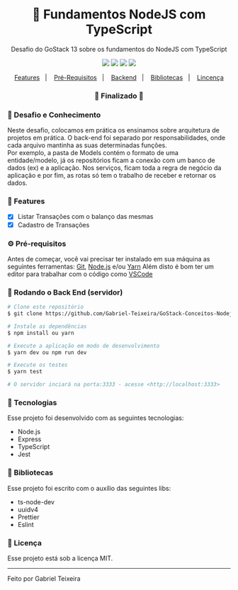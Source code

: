 <h1 align="center">
    🚀 Fundamentos NodeJS com TypeScript
</h1>
<p align="center">Desafio do GoStack 13 sobre os fundamentos do NodeJS com TypeScript</p>

<p align="center">
  <img src="https://img.shields.io/badge/node-12.13.1-green"/>
  <!--<img src="https://img.shields.io/badge/repo%20size-2.00%20MB-informational" />-->
  <img src="https://img.shields.io/badge/score-10.00-important" />
  <img src="https://img.shields.io/badge/last%20commit-august-blue" />
  <img src="https://img.shields.io/badge/license-MIT-success"/>
</p>

<p align="center">
  <a href="#-features">Features</a>&nbsp;&nbsp;&nbsp;|&nbsp;&nbsp;&nbsp;
  <a href="#-pré-requisitos">Pré-Requisitos</a>&nbsp;&nbsp;&nbsp;|&nbsp;&nbsp;&nbsp;
  <a href="#-rodando-o-back-end-servidor">Backend</a>&nbsp;&nbsp;&nbsp;|&nbsp;&nbsp;&nbsp;
  <a href="#-bibliotecas">Bibliotecas</a>&nbsp;&nbsp;&nbsp;|&nbsp;&nbsp;&nbsp;
  <a href="#licença">Lincença</a>
</p>

<h3 align="center"> 
🚧  Finalizado  🚧
</h3>

### 📌 Desafio e Conhecimento
Neste desafio, colocamos em prática os ensinamos sobre arquitetura de projetos em prática. O back-end foi separado
por responsabilidades, onde cada arquivo mantinha as suas determinadas funções. 
<br/>
Por exemplo, a pasta de Models contém o formato 
de uma entidade/modelo, já os repositórios ficam a conexão com um banco de dados (ex) e a aplicação. Nos serviços, ficam toda a
regra de negócio da aplicação e por fim, as rotas só tem o trabalho de receber e retornar os dados.

### 📎 Features

- [x] Listar Transações com o balanço das mesmas
- [x] Cadastro de Transações

### ⚙ Pré-requisitos

Antes de começar, você vai precisar ter instalado em sua máquina as seguintes ferramentas:
[Git](https://git-scm.com), [Node.js](https://nodejs.org/en/) e/ou [Yarn](https://https://yarnpkg.com/) 
Além disto é bom ter um editor para trabalhar com o código como [VSCode](https://code.visualstudio.com/)

### 🎲 Rodando o Back End (servidor)

```bash
# Clone este repositório
$ git clone https://github.com/Gabriel-Teixeira/GoStack-Conceitos-Nodejs

# Instale as dependências
$ npm install ou yarn

# Execute a aplicação em modo de desenvolvimento
$ yarn dev ou npm run dev

# Execute os testes
$ yarn test

# O servidor inciará na porta:3333 - acesse <http://localhost:3333>
```

### 🚀 Tecnologias

Esse projeto foi desenvolvido com as seguintes tecnologias:

- Node.js
- Express
- TypeScript
- Jest

### 📕 Bibliotecas

Esse projeto foi escrito com o auxílio das seguintes libs:

- ts-node-dev
- uuidv4
- Prettier
- Eslint

### 📝 Licença

Esse projeto está sob a licença MIT.

<hr/>

Feito por Gabriel Teixeira
